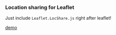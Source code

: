### Location sharing for Leaflet

Just include `Leaflet.LocShare.js` right after leaflet!

[demo](https://cliffcloud.github.io/Leaflet.LocShare)
